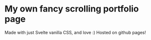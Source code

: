 # My own fancy scrolling portfolio page

Made with just Svelte vanilla CSS, and love :)
Hosted on github pages!
